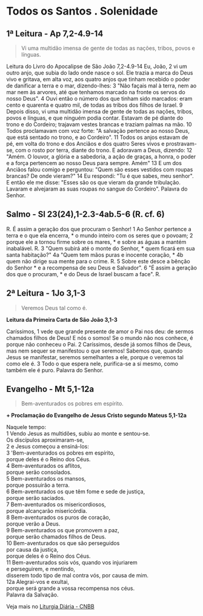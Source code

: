 # Todos os Santos . Solenidade

## 1ª Leitura - Ap 7,2-4.9-14

> Vi uma multidão imensa de gente de todas as nações, tribos, povos e línguas.

Leitura do Livro do Apocalipse de São João 7,2-4.9-14 
 Eu, João,  2 vi um outro anjo,   que subia do lado onde nasce o sol.    Ele trazia a marca do Deus vivo   e gritava, em alta voz,   aos quatro anjos que tinham recebido o poder   de danificar a terra e o mar,   dizendo-lhes:  3 "Não façais mal à terra,   nem ao mar nem às arvores,   até que tenhamos marcado na fronte   os servos do nosso Deus".  4 Ouvi então o número dos que tinham sido marcados:   eram cento e quarenta e quatro mil,   de todas as tribos dos filhos de Israel.  9 Depois disso, vi uma multidão imensa   de gente de todas as nações,   tribos, povos e línguas,   e que ninguém podia contar.   Estavam de pé diante do trono e do Cordeiro;   trajavam vestes brancas   e traziam palmas na mão.  10 Todos proclamavam com voz forte:   "A salvação pertence ao nosso Deus,   que está sentado no trono, e ao Cordeiro".  11 Todos os anjos estavam de pé,   em volta do trono e dos Anciãos   e dos quatro Seres vivos e prostravam-se,   com o rosto por terra, diante do trono.   E adoravam a Deus, dizendo:  12 "Amém. O louvor, a glória e a sabedoria,   a ação de graças, a honra, o poder e a força   pertencem ao nosso Deus para sempre. Amém"  13 E um dos Anciãos falou comigo e perguntou:   "Quem são esses vestidos com roupas brancas?   De onde vieram?"  14 Eu respondi:   "Tu é que sabes, meu senhor".   E então ele me disse:   "Esses são os que vieram da grande tribulação.   Lavaram e alvejaram as suas roupas   no sangue do Cordeiro".   Palavra do Senhor.

## Salmo - Sl 23(24),1-2.3-4ab.5-6 (R. cf. 6)

R. É assim a geração dos que procuram o Senhor! 
  1 Ao Senhor pertence a terra e o que ela encerra, *   o mundo inteiro com os seres que o povoam;  2 porque ele a tornou firme sobre os mares, *   e sobre as águas a mantém inabalável.  R.  3 "Quem subirá até o monte do Senhor, *   quem ficará em sua santa habitação?"  4a "Quem tem mãos puras e inocente coração, *  4b quem não dirige sua  mente para o crime.  R.  5 Sobre este desce a bênção do Senhor *   e a recompensa de seu Deus e Salvador".  6 "É assim a geração dos que o procuram, *   e do Deus de Israel buscam a face".  R.

## 2ª Leitura - 1Jo 3,1-3

> Veremos Deus tal como é.

**Leitura da Primeira Carta de São João 3,1-3**

Caríssimos, 1 vede que grande presente de amor o Pai nos deu:  de sermos chamados filhos de Deus! E nós o somos!  Se o mundo não nos conhece,  é porque não conheceu o Pai. 2 Caríssimos, desde já somos filhos de Deus,  mas nem sequer se manifestou o que seremos! Sabemos que, quando Jesus se manifestar, seremos semelhantes a ele,  porque o veremos tal como ele é.  3 Todo o que espera nele,  purifica-se a si mesmo,  como também ele é puro. Palavra do Senhor.

## Evangelho - Mt 5,1-12a

> Bem-aventurados os pobres em espírito.

**+ Proclamação do Evangelho de Jesus Cristo segundo Mateus 5,1-12a**

Naquele tempo:    
1 Vendo Jesus as multidões, subiu ao monte e sentou-se.   
 Os discípulos aproximaram-se,    
2 e Jesus começou a ensiná-los:    
3 'Bem-aventurados os pobres em espírito,   
 porque deles é o Reino dos Céus.    
4 Bem-aventurados os aflitos,   
 porque serão consolados.    
5 Bem-aventurados os mansos,   
 porque possuirão a terra.    
6 Bem-aventurados os que têm fome e sede de justiça,   
 porque serão saciados.    
7 Bem-aventurados os misericordiosos,   
 porque alcançarão misericórdia.    
8 Bem-aventurados os puros de coração,   
 porque verão a Deus.    
9 Bem-aventurados os que promovem a paz,   
 porque serão chamados filhos de Deus.    
10 Bem-aventurados os que são perseguidos   
 por causa da justiça,   
 porque deles é o Reino dos Céus.    
11 Bem-aventurados sois vós, quando vos injuriarem   
 e perseguirem, e mentindo,   
 disserem todo tipo de mal contra vós, por causa de mim.    
12a Alegrai-vos e exultai,   
 porque será grande a vossa recompensa nos céus.   
 Palavra da Salvação.

Veja mais no [Liturgia Diária - CNBB](http://liturgiadiaria.cnbb.org.br/app/user/user/UserView.php?ano=2016&mes=11&dia=6)